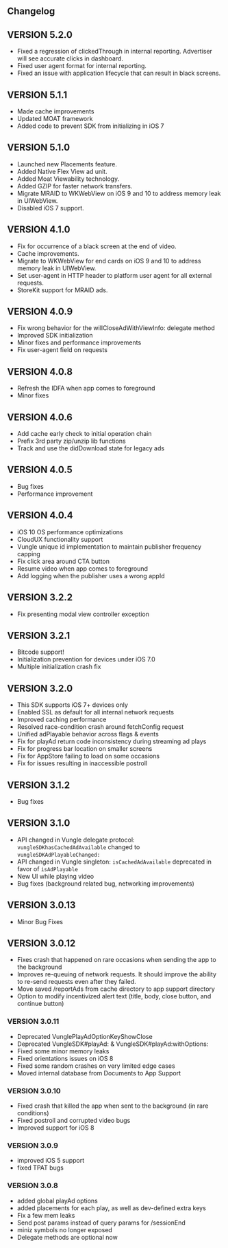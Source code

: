 ## Changelog
## VERSION 5.2.0
* Fixed a regression of clickedThrough in internal reporting. Advertiser will see accurate clicks in dashboard. 
* Fixed user agent format for internal reporting. 
* Fixed an issue with application lifecycle that can result in black screens.

## VERSION 5.1.1
* Made cache improvements
* Updated MOAT framework
* Added code to prevent SDK from initializing in iOS 7

## VERSION 5.1.0
* Launched new Placements feature.
* Added Native Flex View ad unit. 
* Added Moat Viewability technology.
* Added GZIP for faster network transfers.
* Migrate MRAID to WKWebView on iOS 9 and 10 to address memory leak in UIWebView.
* Disabled iOS 7 support.

## VERSION 4.1.0
* Fix for occurrence of a black screen at the end of video.
* Cache improvements.
* Migrate to WKWebView for end cards on iOS 9 and 10 to address memory leak in UIWebView.
* Set user-agent in HTTP header to platform user agent for all external requests.
* StoreKit support for MRAID ads.

## VERSION 4.0.9
* Fix wrong behavior for the willCloseAdWithViewInfo: delegate method
* Improved SDK initialization
* Minor fixes and performance improvements
* Fix user-agent field on requests

## VERSION 4.0.8
* Refresh the IDFA when app comes to foreground
* Minor fixes

## VERSION 4.0.6
* Add cache early check to initial operation chain 
* Prefix 3rd party zip/unzip lib functions 
* Track and use the didDownload state for legacy ads

## VERSION 4.0.5
* Bug fixes
* Performance improvement

## VERSION 4.0.4
* iOS 10 OS performance optimizations
* CloudUX functionality support
* Vungle unique id implementation to maintain publisher frequency capping
* Fix click area around CTA button 
* Resume video when app comes to foreground 
* Add logging when the publisher uses a wrong appId 


## VERSION 3.2.2
* Fix presenting modal view controller exception

## VERSION 3.2.1
* Bitcode support!
* Initialization prevention for devices under iOS 7.0
* Multiple initialization crash fix

## VERSION 3.2.0
* This SDK supports iOS 7+ devices only
* Enabled SSL as default for all internal network requests
* Improved caching performance
* Resolved race-condition crash around fetchConfig request
* Unified adPlayable behavior across flags & events
* Fix for playAd return code inconsistency during streaming ad plays
* Fix for progress bar location on smaller screens
* Fix for AppStore failing to load on some occasions
* Fix for issues resulting in inaccessible postroll

## VERSION 3.1.2
* Bug fixes

## VERSION 3.1.0
* API changed in Vungle delegate protocol: `vungleSDKhasCachedAdAvailable` changed to `vungleSDKAdPlayableChanged:`
* API changed in Vungle singleton: `isCachedAdAvailable` deprecated in favor of `isAdPlayable`
* New UI while playing video
* Bug fixes (background related bug, networking improvements)

## VERSION 3.0.13
* Minor Bug Fixes

## VERSION 3.0.12
* Fixes crash that happened on rare occasions when sending the app to the background
* Improves re-queuing of network requests. It should improve the ability to re-send requests even after they failed.
* Move saved /reportAds from cache directory to app support directory
* Option to modify incentivized alert text (title, body, close button, and continue button)

### VERSION 3.0.11
* Deprecated VunglePlayAdOptionKeyShowClose
* Deprecated VungleSDK#playAd: & VungleSDK#playAd:withOptions:
* Fixed some minor memory leaks
* Fixed orientations issues on iOS 8
* Fixed some random crashes on very limited edge cases
* Moved internal database from Documents to App Support

### VERSION 3.0.10
* Fixed crash that killed the app when sent to the background (in rare conditions)
* Fixed postroll and corrupted video bugs
* Improved support for iOS 8

### VERSION 3.0.9

* improved iOS 5 support
* fixed TPAT bugs

### VERSION 3.0.8

* added global playAd options
* added placements for each play, as well as dev-defined extra keys
* Fix a few mem leaks
* Send post params instead of query params for /sessionEnd
* miniz symbols no longer exposed
* Delegate methods are optional now
